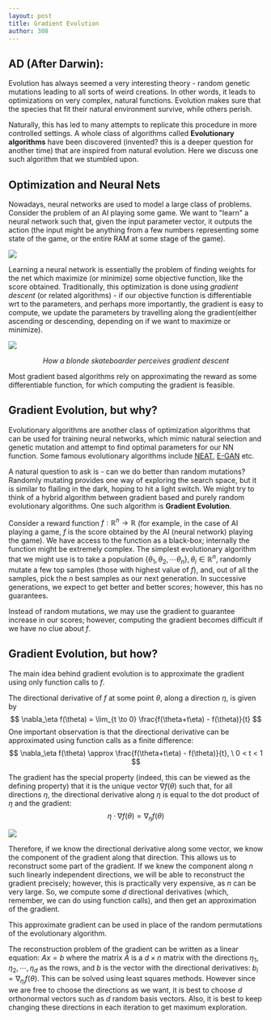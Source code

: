 ```yaml
---
layout: post
title: Gradient Evolution
author: 308
---
```



## AD (After Darwin):

Evolution has always seemed a very interesting theory - random genetic mutations leading to all sorts of weird creations. In other words, it leads to optimizations on very complex, natural functions. Evolution makes sure that the species that fit their natural environment survive, while others perish.

Naturally, this has led to many attempts to replicate this procedure in more controlled settings. A whole class of algorithms called **Evolutionary algorithms** have been discovered (invented? this is a deeper question for another time) that are inspired from natural evolution. Here we discuss one such algorithm that we stumbled upon.

## Optimization and Neural Nets
Nowadays, neural networks are used to model a large class of problems. Consider the problem of an AI playing some game. We want to "learn" a neural network such that, given the input parameter vector, it outputs the action (the input might be anything from a few numbers representing some state of the game, or the entire RAM at some stage of the game).

![](https://i.imgur.com/oiw8L9W.png)
<!-- <i><center>hello</center></i> -->

Learning a neural network is essentially the problem of finding weights for the net which maximize (or minimize) some objective function, like the score obtained. Traditionally, this optimization is done using *gradient descent* (or related algorithms) - if our objective function is differentiable wrt to the parameters, and perhaps more importantly, the gradient is easy to compute, we update the parameters by travelling along the gradient(either ascending or descending, depending on if we want to maximize or minimize).

![](https://i.imgur.com/RhYWI1I.png)

<i><center>How a blonde skateboarder perceives gradient descent</center></i>

Most gradient based algorithms rely on approximating the reward as some differentiable function, for which computing the gradient is feasible. 

## Gradient Evolution, but why?
Evolutionary algorithms are another class of optimization algorithms that can be used for training neural networks, which mimic natural selection and genetic mutation and attempt to find optimal parameters for our NN function. Some famous evolutionary algorithms include [NEAT](http://nn.cs.utexas.edu/downloads/papers/stanley.ec02.pdf), [E-GAN](https://arxiv.org/pdf/1803.00657.pdf) etc. 

A natural question to ask is - can we do better than random mutations? Randomly mutating provides one way of exploring the search space, but it is similar to flailing in the dark, hoping to hit a light switch. We might try to think of a hybrid algorithm between gradient based and purely random evolutionary algorithms. One such algorithm is **Gradient Evolution**.

Consider a reward function $f : \mathbb{R}^n \to \mathbb{R}$ (for example, in the case of AI playing a game, $f$ is the score obtained by the AI (neural network) playing the game). We have access to the function as a black-box; internally the function might be extremely complex. The simplest evolutionary algorithm that we might use is to take a population $\{\theta_1, \theta_2, \cdots \theta_{n}\}, \theta_i \in \mathbb{R}^n$, randomly mutate a few top samples (those with highest value of $f$), and, out of all the samples, pick the $n$ best samples as our next generation. In successive generations, we expect to get better and better scores; however, this has no guarantees.

Instead of random mutations, we may use the gradient to guarantee increase in our scores; however, computing the gradient becomes difficult if we have no clue about $f$.

## Gradient Evolution, but how?
The main idea behind gradient evolution is to approximate the gradient using only function calls to $f$. 

The directional derivative of $f$ at some point $\theta$, along a direction $\eta$, is given by 
$$
\nabla_\eta f(\theta) = \lim_{t \to 0} \frac{f(\theta+t\eta) - f(\theta)}{t}
$$
One important observation is that the directional derivative can be approximated using function calls as a finite difference:
$$
\nabla_\eta f(\theta) \approx \frac{f(\theta+t\eta) - f(\theta)}{t}, \ 0 < t < 1
$$


The gradient has the special property (indeed, this can be viewed as the defining property) that it is the unique vector $\nabla f(\theta)$ such that, for all directions $\eta$, the directional derivative along $\eta$ is equal to the dot product of $\eta$ and the gradient: 
$$
\eta \cdot \nabla f(\theta) = \nabla_\eta f(\theta)
$$

![](https://i.imgur.com/j7tOknK.png)


Therefore, if we know the directional derivative along some vector, we know the component of the gradient along that direction. This allows us to reconstruct some part of the gradient. If we knew the component along $n$ such linearly independent directions, we will be able to reconstruct the gradient precisely; however, this is practically very expensive, as $n$ can be very large. So, we compute some $d$ directional derivatives (which, remember, we can do using function calls), and then get an approximation of the gradient.

This approximate gradient can be used in place of the random permutations of the evolutionary algorithm.

The reconstruction problem of the gradient can be written as a linear equation: $Ax = b$ where the matrix $A$ is a $d \times n$ matrix with the directions $\eta_1, \eta_2, \cdots, \eta_d$ as the rows, and $b$ is the vector with the directional derivatives: $b_i = \nabla_{\eta_i} f(\theta)$. This can be solved using least squares methods. However since we are free to choose the directions as we want, it is best to choose $d$ orthonormal vectors such as $d$ random basis vectors. Also, it is best to keep changing these directions in each iteration to get maximum exploration. 
